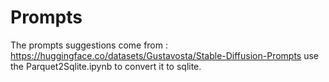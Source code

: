 # Prompts

The prompts suggestions come from :
https://huggingface.co/datasets/Gustavosta/Stable-Diffusion-Prompts
use the Parquet2Sqlite.ipynb to convert it to sqlite.

